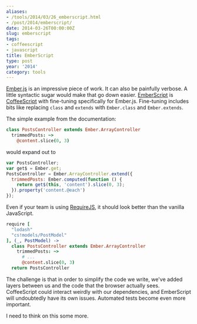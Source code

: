 ```yaml
---
aliases:
- /tools/2014/03/26_emberscript.html
- /post/2014/emberscript/
date: 2014-03-26T00:00:00Z
slug: emberscript
tags:
- coffeescript
- javascript
title: EmberScript
type: post
year: '2014'
category: tools
---
```

[Ember.js](http://emberjs.com/) is an impressive piece of work. It can also be painfully verbose. A little syntactic sugar would make that go down easier. [EmberScript](http://emberscript.com/) is [CoffeeScript](http://coffeescript.org/) with fine-tuning specifically for Ember.js. Fine-tuning includes bits like replacing `class` and `extends` with `Ember.class` and `Ember.extends`.
<!--more-->

The simple example from the documentation:
    
~~~ coffeescript
class PostsController extends Ember.ArrayController
  trimmedPosts: ~>
    @content.slice(0, 3)
~~~ 

would expand out to
    
~~~ javascript
var PostsController;
var get$ = Ember.get;
PostsController = Ember.ArrayController.extend({
  trimmedPosts: Ember.computed(function () {
    return get$(this, 'content').slice(0, 3);
  }).property('content.@each')
});
~~~ 

Even if your team is using [RequireJS](http://requirejs.org/), it should look better than the vanilla JavaScript.
    
~~~ coffeescript
require [
  "lodash"
  "cs!models/PostModel"
], (_, PostModel) ->
  class PostsController extends Ember.ArrayController
    trimmedPosts: ~>
      # ...
      @content.slice(0, 3)
  return PostsController
~~~ 

The challenge is that in order to simplify the code we write, we've added layers between us and the code that the browser actually sees. CoffeeScript could interact weirdly with our dependencies, and EmberScript will undoubtedly have its own issues. Automated tests become even more important.

I need to think on this some more.
